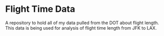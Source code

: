 Flight Time Data
==============
A repository to hold all of my data pulled from the DOT about flight length. This data is being used for analysis of flight time length from JFK to LAX. 
